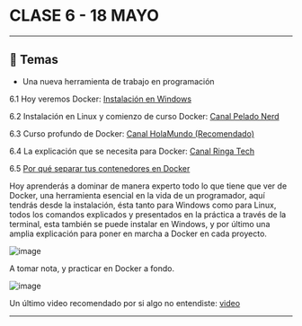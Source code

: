 # CLASE 6 - 18 MAYO

---

## :book: Temas

- Una nueva herramienta de trabajo en programación



6.1 Hoy veremos Docker: [Instalación en Windows](https://www.youtube.com/watch?v=_et7H0EQ8fY)

6.2 Instalación en Linux y comienzo de curso Docker: [Canal Pelado Nerd](https://www.youtube.com/watch?v=CV_Uf3Dq-EU)

6.3 Curso profundo de Docker: [Canal HolaMundo (Recomendado)](https://www.youtube.com/watch?v=4Dko5W96WHg&t=5s)

6.4 La explicación que se necesita para Docker: [Canal Ringa Tech](https://www.youtube.com/watch?v=9eTVZwMZJsA)

6.5 [Por qué separar tus contenedores en Docker](https://www.youtube.com/watch?v=dPh2C6kswPQ)


Hoy aprenderás a dominar de manera experto todo lo que tiene que ver de Docker, una herramienta esencial en la vida de un programador, aquí tendrás desde la instalación, ésta tanto para Windows como para Linux, todos los comandos explicados y presentados en la práctica a través de la terminal, esta también se puede instalar en Windows, y por último una amplia explicación para poner en marcha a Docker en cada proyecto.

![image](https://github.com/eugenia1984/UTN-FRSR-Programacion/assets/72580574/130e2a5c-18b8-4ccd-bbef-8cfb484d0556)


A tomar nota, y practicar en Docker a fondo.

![image](https://github.com/eugenia1984/UTN-FRSR-Programacion/assets/72580574/4fe6526e-f885-47f4-87f2-199c44f81c19)


Un último video recomendado por si algo no entendiste: [video](https://www.youtube.com/watch?v=hQgvt-s-AHQ)


---
